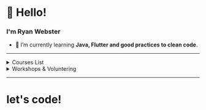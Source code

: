# 👋 Hello!
### I'm Ryan Webster

    
- 🌱 I’m currently learning **Java, Flutter and good practices to clean code**.

---- 
<!--START_SECTION:table-->
<details>
<summary>Courses List</summary>


| Course | Place | Hours |
| :---: | :---: | :---: |
| CS50- Computer Science Harvard | Fundação Estudar | 25 hrs |
</details>
<details>
<summary>Workshops & Voluntering</summary>

| Role | Topic | Place | Year |
| :---: | :---: | :---: | :---: |
| Developer | Projeto de Extensão - Flutter | Cuiabá-MT | 2020 ~ 2021 |
</details>


--------


# let's code!
